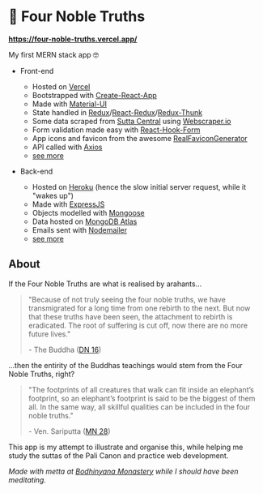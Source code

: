 # 🔢 Four Noble Truths

**<https://four-noble-truths.vercel.app/>**

My first MERN stack app 🤓

- Front-end

  - Hosted on [Vercel](https://vercel.com)
  - Bootstrapped with [Create-React-App](https://create-react-app.dev/)
  - Made with [Material-UI](https://material-ui.com/)
  - State handled in [Redux](https://redux.js.org/)/[React-Redux](https://react-redux.js.org/)/[Redux-Thunk](https://github.com/reduxjs/redux-thunk)
  - Some data scraped from [Sutta Central](https://suttacentral.net/) using [Webscraper.io](https://webscraper.io/)
  - Form validation made easy with [React-Hook-Form](https://github.com/react-hook-form/react-hook-form#readme)
  - App icons and favicon from the awesome [RealFaviconGenerator](https://realfavicongenerator.net/)
  - API called with [Axios](https://axios-http.com/)
  - [see more](https://github.com/benmneb/four-noble-truths/blob/master/app/package.json)

- Back-end
  - Hosted on [Heroku](https://www.heroku.com/) (hence the slow initial server request, while it "wakes up")
  - Made with [ExpressJS](https://expressjs.com/)
  - Objects modelled with [Mongoose](https://mongoosejs.com/)
  - Data hosted on [MongoDB Atlas](https://www.mongodb.com/cloud/atlas)
  - Emails sent with [Nodemailer](https://nodemailer.com/about/)
  - [see more](https://github.com/benmneb/four-noble-truths/blob/master/api/package.json)

## About

If the Four Noble Truths are what is realised by arahants...

> "Because of not truly seeing the four noble truths, we have transmigrated for a long time from one rebirth to the next. But now that these truths have been seen, the attachment to rebirth is eradicated. The root of suffering is cut off, now there are no more future lives."
>
> \- The Buddha ([DN 16](https://suttacentral.net/dn16/en/sujato))

...then the entirity of the Buddhas teachings would stem from the Four Noble Truths, right?

> "The footprints of all creatures that walk can fit inside an elephant’s footprint, so an elephant’s footprint is said to be the biggest of them all. In the same way, all skillful qualities can be included in the four noble truths."
>
> \- Ven. Sariputta ([MN 28](https://suttacentral.net/mn28/en/sujato))

This app is my attempt to illustrate and organise this, while helping me study the suttas of the Pali Canon and practice web development.

_Made with metta at [Bodhinyana Monastery](https://bswa.org/location/bodhinyana-monastery/) while I should have been meditating._
